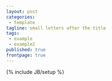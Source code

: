```yaml
---
layout: post
categories: 
 - template
tagline: small letters after the title
tags: 
 - example
 - example2
published: true
frontpage: true
---
```



{% include JB/setup %}
